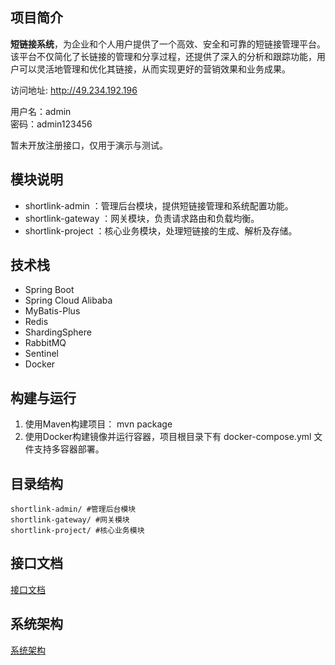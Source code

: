 ## 项目简介
**短链接系统**，为企业和个人用户提供了一个高效、安全和可靠的短链接管理平台。
该平台不仅简化了长链接的管理和分享过程，还提供了深入的分析和跟踪功能，用户可以灵活地管理和优化其链接，从而实现更好的营销效果和业务成果。

访问地址: http://49.234.192.196

用户名：admin   
密码：admin123456

暂未开放注册接口，仅用于演示与测试。

## 模块说明
- shortlink-admin ：管理后台模块，提供短链接管理和系统配置功能。
- shortlink-gateway ：网关模块，负责请求路由和负载均衡。
- shortlink-project ：核心业务模块，处理短链接的生成、解析及存储。
## 技术栈
- Spring Boot
- Spring Cloud Alibaba
- MyBatis-Plus
- Redis
- ShardingSphere
- RabbitMQ
- Sentinel
- Docker
## 构建与运行
1. 使用Maven构建项目： mvn package
2. 使用Docker构建镜像并运行容器，项目根目录下有 docker-compose.yml 文件支持多容器部署。
## 目录结构
```
shortlink-admin/ #管理后台模块
shortlink-gateway/ #网关模块
shortlink-project/ #核心业务模块
```
## 接口文档
[接口文档](./doc/接口文档.md)
## 系统架构
[系统架构](./doc/系统架构.md)

